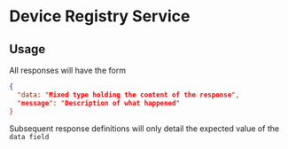 # Device Registry Service

## Usage 

All responses will have the form

```json
{
  "data: "Mixed type holding the content of the response",
  "message": "Description of what happened"
}
```

Subsequent response definitions will only detail the expected value of the `data field`